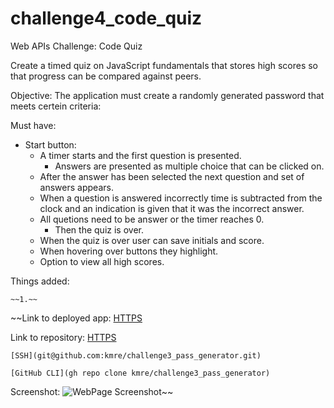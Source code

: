 # challenge4_code_quiz
Web APIs Challenge: Code Quiz

Create a timed quiz on JavaScript fundamentals that stores high scores so that progress can be compared against peers.

Objective: 
The application must create a randomly generated password that meets certein criteria: 

 Must have:

- Start button:
    - A timer starts and the first question is presented.
        - Answers are presented as multiple choice that can be clicked on.
    - After the answer has been selected the next question and set of answers appears.
    - When a question is answered incorrectly time is subtracted from the clock and an indication is given that it was the incorrect answer.
    - All quetions need to be answer or the timer reaches 0. 
        - Then the quiz is over.
    - When the quiz is over user can save initials and score.
    - When hovering over buttons they highlight.
    - Option to view all high scores.


Things added:

    ~~1.~~


~~Link to deployed app:
    [HTTPS](https://kmre.github.io/challenge3_pass_generator/)

Link to repository:
    [HTTPS](https://github.com/kmre/challenge3_pass_generator.git)

    [SSH](git@github.com:kmre/challenge3_pass_generator.git)

    [GitHub CLI](gh repo clone kmre/challenge3_pass_generator)
    
Screenshot:
    ![WebPage Screenshot](./assets/images/screencapture.png?raw=true "Screenshot")~~


